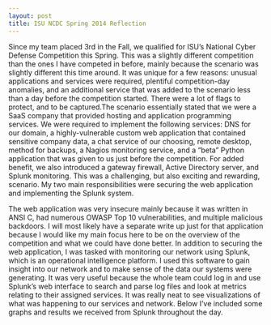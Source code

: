 ```yaml
---
layout: post
title: ISU NCDC Spring 2014 Reflection
---
```

Since my team placed 3rd in the Fall, we qualified for ISU’s National Cyber Defense Competition this Spring. This was a slightly different competition than the ones I have competed in before, mainly because the scenario was slightly different this time around. It was unique for a few reasons: unusual applications and services were required, plentiful  competition-day anomalies, and an additional service that was added to the scenario less than a day before the competition started. There were a lot of flags to protect, and to be captured.The scenario essentially stated that we were a SaaS company that provided hosting and application programming services. We were required to implement the following services: DNS for our domain, a highly-vulnerable custom web application that contained sensitive company data, a chat service of our choosing, remote desktop, method for backups, a Nagios monitoring service, and a “beta” Python application that was given to us just before the competition. For added benefit, we also introduced a gateway firewall, Active Directory server, and Splunk monitoring. This was a challenging, but also exciting and rewarding, scenario. My two main responsibilities were securing the web application and implementing the Splunk system.

The web application was very insecure mainly because it was written in ANSI C, had numerous OWASP Top 10 vulnerabilities, and multiple malicious backdoors. I will most likely have a separate write up just for that application because I would like my main focus here to be on the overview of the competition and what we could have done better. In addition to securing the web application, I was tasked with monitoring our network using Splunk, which is an operational intelligence platform. I used this software to gain insight into our network and to make sense of the data our systems were generating. It was very useful because the whole team could log in and use Splunk’s web interface to search and parse log files and look at metrics relating to their assigned services. It was really neat to see visualizations of what was happening to our services and network. Below I’ve included some graphs and results we received from Splunk throughout the day.
